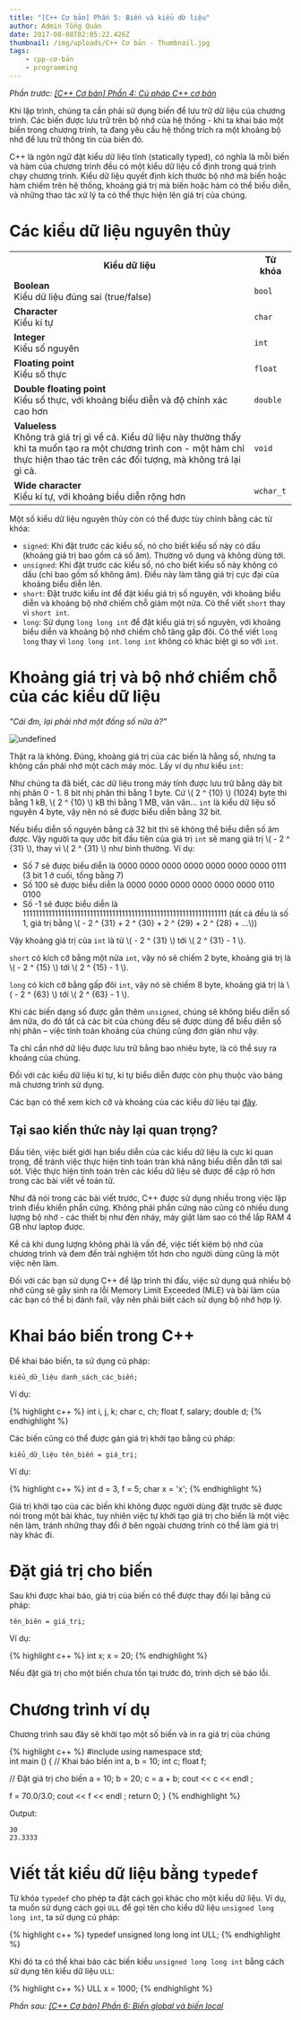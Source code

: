 ```yaml
---
title: "[C++ Cơ bản] Phần 5: Biến và kiểu dữ liệu"
author: Admin Tổng Quản
date: 2017-08-08T02:05:22.426Z
thumbnail: /img/uploads/C++ Cơ bản - Thumbnail.jpg
tags:
    - cpp-cơ-bản
    - programming
---
```


_Phần trước: [\[C++ Cơ bản\] Phần 4: Cú pháp C++ cơ bản](http://cowboycoder.vercel.app/article/c-co-ban-phan-4-cu-phap-c-co-ban)_

Khi lập trình, chúng ta cần phải sử dụng biến để lưu trữ dữ liệu của chương trình. Các biến được lưu trữ trên bộ nhớ của hệ thống - khi ta khai báo một biến trong chương trình, ta đang yêu cầu hệ thống trích ra một khoảng bộ nhớ để lưu trữ thông tin của biến đó.

C++ là ngôn ngữ đặt kiểu dữ liệu tĩnh (statically typed), có nghĩa là mỗi biến và hàm của chương trình đều có một kiểu dữ liệu cố định trong quá trình chạy chương trình. Kiểu dữ liệu quyết định kích thước bộ nhớ mà biến hoặc hàm chiếm trên hệ thống, khoảng giá trị mà biến hoặc hàm có thể biểu diễn, và những thao tác xử lý ta có thể thực hiện lên giá trị của chúng.

# Các kiểu dữ liệu nguyên thủy

<table class="table table-striped table-bordered">
<tr>
    <th>Kiểu dữ liệu</th>
    <th>Từ khóa</th>
</tr>
<tr>
    <td><b>Boolean</b><br/>Kiểu dữ liệu đúng sai (true/false)</td>
    <td><code class="highlighter-rouge">bool</code></td>
</tr>
<tr>
    <td><b>Character</b><br/>Kiểu kí tự</td>
    <td><code class="highlighter-rouge">char</code></td>
</tr>
<tr>
    <td><b>Integer</b><br/>Kiểu số nguyên</td>
    <td><code class="highlighter-rouge">int</code></td>
</tr>
<tr>
    <td><b>Floating point</b><br/>Kiểu số thực</td>
    <td><code class="highlighter-rouge">float</code></td>
</tr>
<tr>
    <td><b>Double floating point</b><br/>Kiểu số thực, với khoảng biểu diễn và độ chính xác cao hơn</td>
    <td><code class="highlighter-rouge">double</code></td>
</tr>
<tr>
    <td><b>Valueless</b><br/>Không trả giá trị gì về cả. Kiểu dữ liệu này thường thấy khi ta muốn tạo ra một chương trình con - một hàm chỉ thực hiện thao tác trên các đối tượng, mà không trả lại gì cả.</td>
    <td><code class="highlighter-rouge">void</code></td>
</tr>
<tr>
    <td><b>Wide character</b><br/>Kiểu kí tự, với khoảng biểu diễn rộng hơn</td>
    <td><code class="highlighter-rouge">wchar_t</code></td>
</tr>
</table>

Một số kiểu dữ liệu nguyên thủy còn có thể được tùy chỉnh bằng các từ khóa:

-   `signed`: Khi đặt trước các kiểu số, nó cho biết kiểu số này có dấu (khoảng giá trị bao gồm cả số âm). Thường vô dụng và không dùng tới.
-   `unsigned`: Khi đặt trước các kiểu số, nó cho biết kiểu số này không có dấu (chỉ bao gồm số không âm). Điều này làm tăng giá trị cực đại của khoảng biểu diễn lên.
-   `short`: Đặt trước kiểu int để đặt kiểu giá trị số nguyên, với khoảng biểu diễn và khoảng bộ nhớ chiếm chỗ giảm một nửa. Có thể viết `short` thay vì `short int`.
-   `long`: Sử dụng `long long int` để đặt kiểu giá trị số nguyên, với khoảng biểu diễn và khoảng bộ nhớ chiếm chỗ tăng gấp đôi. Có thể viết `long long` thay vì `long long int`. `long int` không có khác biệt gì so với `int`.

# Khoảng giá trị và bộ nhớ chiếm chỗ của các kiểu dữ liệu

_"Cái đm, lại phải nhớ một đống số nữa à?"_

![undefined](/img/uploads/cpp-cơ-bản-2-1.jpg)

Thật ra là không. Đúng, khoảng giá trị của các biến là hằng số, nhưng ta không cần phải nhớ một cách máy móc. Lấy ví dụ như kiểu `int`:

Như chúng ta đã biết, các dữ liệu trong máy tính được lưu trữ bằng dãy bit nhị phân 0 - 1. 8 bit nhị phân thì bằng 1 byte. Cứ \\( 2 ^ {10} \\) (1024) byte thì bằng 1 kB, \\( 2 ^ {10} \\) kB thì bằng 1 MB, vân vân… `int` là kiểu dữ liệu số nguyên 4 byte, vậy nên nó sẽ được biểu diễn bằng 32 bit.

Nếu biểu diễn số nguyên bằng cả 32 bit thì sẽ không thể biểu diễn số âm được. Vậy người ta quy ước bit đầu tiên của giá trị `int` sẽ mang giá trị \\( - 2 ^ {31} \\), thay vì \\( 2 ^ {31} \\) như bình thường. Ví dụ:

-   Số 7 sẽ được biểu diễn là 0000 0000 0000 0000 0000 0000 0000 0111 (3 bit 1 ở cuối, tổng bằng 7)
-   Số 100 sẽ được biểu diễn là 0000 0000 0000 0000 0000 0000 ‭0110 0100‬‬‬
-   Số -1 sẽ được biểu diễn là ‭1111111111111111111111111111111111111111111111111111111111111111‬ (tất cả đều là số 1, giá trị bằng \\( - 2 ^ {31} + 2 ^ {30} + 2 ^ {29} + 2 ^ {28} + ...\\))‬‬

Vậy khoảng giá trị của `int` là từ \\( - 2 ^ {31} \\) tới \\( 2 ^ {31} - 1 \\).

`short` có kích cỡ bằng một nửa `int`, vậy nó sẽ chiếm 2 byte, khoảng giá trị là \\( - 2 ^ {15} \\) tới \\( 2 ^ {15} - 1 \\).

`long` có kích cỡ bằng gấp đôi `int`, vậy nó sẽ chiếm 8 byte, khoảng giá trị là \\( - 2 ^ {63} \\) tới \\( 2 ^ {63} - 1 \\).

Khi các biến dạng số được gắn thêm `unsigned`, chúng sẽ không biểu diễn số âm nữa, do đó tất cả các bit của chúng đều sẽ được dùng để biểu diễn số nhị phân – việc tính toán khoảng của chúng cũng đơn giản như vậy.

Ta chỉ cần nhớ dữ liệu được lưu trữ bằng bao nhiêu byte, là có thể suy ra khoảng của chúng.

Đối với các kiểu dữ liệu kí tự, kí tự biểu diễn được còn phụ thuộc vào bảng mã chương trình sử dụng.

Các bạn có thể xem kích cỡ và khoảng của các kiểu dữ liệu tại [đây](https://msdn.microsoft.com/en-us/library/s3f49ktz.aspx).

## Tại sao kiến thức này lại quan trọng?

Đầu tiên, việc biết giới hạn biểu diễn của các kiểu dữ liệu là cực kì quan trọng, để tránh việc thực hiện tính toán tràn khả năng biểu diễn dẫn tới sai sót. Việc thực hiện tính toán trên các kiểu dữ liệu sẽ được đề cập rõ hơn trong các bài viết về toán tử.

Như đã nói trong các bài viết trước, C++ được sử dụng nhiều trong việc lập trình điều khiển phần cứng. Không phải phần cứng nào cũng có nhiều dung lượng bộ nhớ - các thiết bị như đèn nháy, máy giặt làm sao có thể lắp RAM 4 GB như laptop được.

Kể cả khi dung lượng không phải là vấn đề, việc tiết kiệm bộ nhớ của chương trình và đem đến trải nghiệm tốt hơn cho người dùng cũng là một việc nên làm.

Đối với các bạn sử dụng C++ để lập trình thi đấu, việc sử dụng quá nhiều bộ nhớ cũng sẽ gây sinh ra lỗi Memory Limit Exceeded (MLE) và bài làm của các bạn có thể bị đánh fail, vậy nên phải biết cách sử dụng bộ nhớ hợp lý.

# Khai báo biến trong C++

Để khai báo biến, ta sử dụng cú pháp:

```
kiểu_dữ_liệu danh_sách_các_biến;
```

Ví dụ:

{% highlight c++ %}
int i, j, k;
char c, ch;
float f, salary;
double d;
{% endhighlight %}

Các biến cũng có thể được gán giá trị khởi tạo bằng cú pháp:

```
kiểu_dữ_liệu tên_biến = giá_trị;
```

Ví dụ:

{% highlight c++ %}
int d = 3, f = 5;
char x = 'x';
{% endhighlight %}

Giá trị khởi tạo của các biến khi không được người dùng đặt trước sẽ được nói trong một bài khác, tuy nhiên việc tự khởi tạo giá trị cho biến là một việc nên làm, tránh những thay đổi ở bên ngoài chương trình có thể làm giá trị này khác đi.

# Đặt giá trị cho biến

Sau khi được khai báo, giá trị của biến có thể được thay đổi lại bằng cú pháp:

```
tên_biên = giá_trị;
```

Ví dụ:

{% highlight c++ %}
int x;
x = 20;
{% endhighlight %}

Nếu đặt giá trị cho một biến chưa tồn tại trước đó, trình dịch sẽ báo lỗi.

# Chương trình ví dụ

Chương trình sau đây sẽ khởi tạo một số biến và in ra giá trị của chúng

{% highlight c++ %}
#include <iostream>
using namespace std;  
int main () {
// Khai báo biến
int a, b = 10;
int c;
float f;

// Đặt giá trị cho biến
a = 10;
b = 20;
c = a + b;
cout << c << endl ;

f = 70.0/3.0;
cout << f << endl ;
return 0;
}
{% endhighlight %}

Output:

```
30
23.3333
```

# Viết tắt kiểu dữ liệu bằng `typedef`

Từ khóa `typedef` cho phép ta đặt cách gọi khác cho một kiểu dữ liệu. Ví dụ, ta muốn sử dụng cách gọi `ULL` để gọi tên cho kiểu dữ liệu `unsigned long long int`, ta sử dụng cú pháp:

{% highlight c++ %}
typedef unsigned long long int ULL;
{% endhighlight %}

Khi đó ta có thể khai báo các biến kiểu `unsigned long long int` bằng cách sử dụng tên kiểu dữ liệu `ULL`:

{% highlight c++ %}
ULL x = 1000;
{% endhighlight %}

_Phần sau: [\[C++ Cơ bản\] Phần 6: Biến global và biến local](http://cowboycoder.vercel.app/article/c-co-ban-phan-6-bien-global-va-bien-local)_

